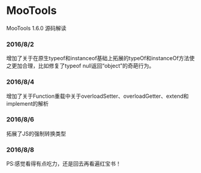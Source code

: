 # MooTools
MooTools 1.6.0 源码解读
### 2016/8/2
增加了关于在原生typeof和instanceof基础上拓展的typeOf和instanceOf方法使之更加合理，比如修复了typeof null返回“object”的奇葩行为。
### 2016/8/4
增加了关于Function重载中关于overloadSetter、overloadGetter、extend和implement的解析
### 2016/8/6
拓展了JS的强制转换类型
### 2016/8/8
PS:感觉看得有点吃力，还是回去再看遍红宝书！
